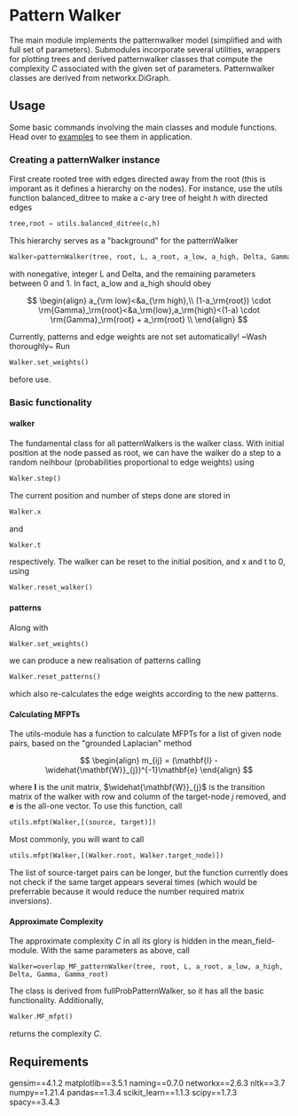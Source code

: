 <script
  src="https://cdn.mathjax.org/mathjax/latest/MathJax.js?config=TeX-AMS-MML_HTMLorMML"
  type="text/javascript">
</script>

# Pattern Walker

The main module implements the patternwalker model (simplified and with full set of parameters). Submodules incorporate several utilities, wrappers for plotting
trees and derived patternwalker classes that compute the complexity $C$ associated with the given set of parameters. Patternwalker classes are derived from networkx.DiGraph.


## Usage

Some basic commands involving the main classes and module functions. Head over to [examples](examples/) to see them in application.

### Creating a patternWalker instance

First create rooted tree with edges directed away from the root (this is imporant as it defines a hierarchy on the nodes). For instance, use the utils function balanced_ditree to make a $c$-ary tree of height $h$ with directed edges
```python
tree,root = utils.balanced_ditree(c,h)
```
This hierarchy serves as a "background" for the patternWalker
```python 
Walker=patternWalker(tree, root, L, a_root, a_low, a_high, Delta, Gamma, Gamma_root)
```
with nonegative, integer L and Delta, and the remaining parameters between $0$ and $1$. In fact, a_low and a_high should obey

$$
\begin{align}
a_{\rm low}<&a_{\rm high},\\
(1-a_\rm{root}) \cdot \rm{Gamma}_\rm{root}<&a_\rm{low},a_\rm{high}<(1-a) \cdot \rm{Gamma}_\rm{root} + a_\rm{root} \\
\end{align}
$$

Currently, patterns and edge weights are not set automatically! ~Wash thoroughly~ Run 
```python 
Walker.set_weights()
```
before use.

### Basic functionality

#### walker 

The fundamental class for all patternWalkers is the walker class. With initial position at the node passed as root, we can have the walker do a step to a random neihbour (probabilities proportional to edge weights) using
```python
Walker.step()
```
The current position and number of steps done are stored in 
```python
Walker.x
```
and
```python
Walker.t
```
respectively. The walker can be reset to the initial position, and x and t to 0, using
```python
Walker.reset_walker()
```

#### patterns

Along with 
```python
Walker.set_weights()
```
we can produce a new realisation of patterns calling
```python
Walker.reset_patterns()
```
which also re-calculates the edge weights according to the new patterns.

#### Calculating MFPTs

The utils-module has a function to calculate MFPTs for a list of given node pairs, based on the "grounded Laplacian" method

$$
\begin{align}
m_{ij} = (\mathbf{I} - \widehat{\mathbf{W}}_{j})^{-1}\mathbf{e}
\end{align}
$$

where $\mathbf{I}$ is the unit matrix, $\widehat{\mathbf{W}}_{j}$ is the transition matrix of the walker with row and column of the target-node $j$ removed, and $\mathbf{e}$ is the all-one vector. 
To use this function, call
```python 
utils.mfpt(Walker,[(source, target)])
```
Most commonly, you will want to call
```python 
utils.mfpt(Walker,[(Walker.root, Walker.target_node)])
```
The list of source-target pairs can be longer, but the function currently does not check if the same target appears several times (which would be preferrable because it would reduce the number required matrix inversions).

#### Approximate Complexity

The approximate complexity $C$ in all its glory is hidden in the mean_field-module. With the same parameters as above, call
```
Walker=overlap_MF_patternWalker(tree, root, L, a_root, a_low, a_high, Delta, Gamma, Gamma_root)
```
The class is derived from fullProbPatternWalker, so it has all the basic functionality. Additionally, 
```python
Walker.MF_mfpt()
```
returns the complexity $C$.

## Requirements

gensim==4.1.2
matplotlib==3.5.1
naming==0.7.0
networkx==2.6.3
nltk==3.7
numpy==1.21.4
pandas==1.3.4
scikit_learn==1.1.3
scipy==1.7.3
spacy==3.4.3
